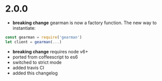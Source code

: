 # 2.0.0

* **breaking change** gearman is now a factory function. The new way to 
instantiate: 
```javascript
const gearman = require('gearman')
let client = gearman(...)
```
* **breaking change** requires node v6+
* ported from coffeescript to es6
* switched to strict mode
* added travis CI
* added this changelog